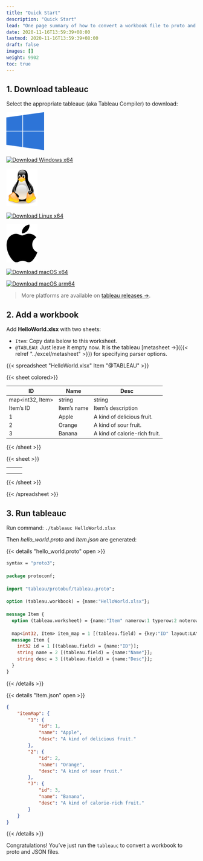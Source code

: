 ```yaml
---
title: "Quick Start"
description: "Quick Start"
lead: "One page summary of how to convert a workbook file to proto and JSON files by tableauc."
date: 2020-11-16T13:59:39+08:00
lastmod: 2020-11-16T13:59:39+08:00
draft: false
images: []
weight: 9902
toc: true
---
```


## 1. Download tableauc

Select the appropriate tableauc (aka Tableau Compiler) to download:

<div class="row">
    <div class="col-lg-5 col-xl-5 col-sm-6 text-center">
        <p>
            <img height="100px" src="/images/logo/windows-logo.png" alt="Windows" />
        </p>
        <p>
            <a class="btn btn-outline-info btn-lg" role="button"
                href="https://github.com/tableauio/tableau/releases/download/cmd%2Ftableauc%2Fv0.12.2/tableauc.v0.12.2.windows.amd64.tar.gz">
                <image height="25px" src="/images/download_blue.svg" alt="Download" /> Windows x64
            </a>
        </p>
        <!-- <p>
            <a class="btn btn-outline-info btn-lg" role="button"
                href="https://github.com/tableauio/tableau/releases/download/cmd%2Ftableauc%2Fv0.12.2/tableauc.v0.12.2.windows.386.tar.gz">
                <image height="25px" src="/images/download_blue.svg" alt="Download" /> Windows x86
            </a>
        </p> -->
    </div>
    <div class="col-lg-5 col-xl-5 col-sm-6 text-center">
        <p>
            <img height="100px" src="/images/logo/linux-logo.png" alt="Linux" />
        </p>
        <p>
            <a class="btn btn-outline-info btn-lg" role="button"
                href="https://github.com/tableauio/tableau/releases/download/cmd%2Ftableauc%2Fv0.12.2/tableauc.v0.12.2.linux.amd64.tar.gz">
                <image height="25px" src="/images/download_blue.svg" alt="Download" /> Linux x64
            </a>
        </p>
        <!-- <p>
            <a class="btn btn-outline-info btn-lg" role="button"
                href="https://github.com/tableauio/tableau/releases/download/cmd%2Ftableauc%2Fv0.12.2/tableauc.v0.12.2.linux.386.tar.gz">
                <image height="25px" src="/images/download_blue.svg" alt="Download" /> Linux x86
            </a>
        </p> -->
    </div>
    <div class="col-lg-5 col-xl-5 col-sm-6 text-center">
        <p>
            <img height="100px" src="/images/logo/apple-logo.svg" alt="Apple" />
        </p>
        <p>
            <a class="btn btn-outline-info btn-lg" role="button"
                href="https://github.com/tableauio/tableau/releases/download/cmd%2Ftableauc%2Fv0.12.2/tableauc.v0.12.2.darwin.amd64.tar.gz">
                <image height="25px" src="/images/download_blue.svg" alt="Download" /> macOS x64
            </a>
        </p>
        <p>
            <a class="btn btn-outline-info btn-lg" role="button"
                href="https://github.com/tableauio/tableau/releases/download/cmd%2Ftableauc%2Fv0.12.2/tableauc.v0.12.2.darwin.arm64.tar.gz">
                <image height="25px" src="/images/download_blue.svg" alt="Download" /> macOS arm64
            </a>
        </p>
    </div>
</div>

> More platforms are available on [tableau releases →](https://github.com/tableauio/tableau/releases).

## 2. Add a workbook

Add **HelloWorld.xlsx** with two sheets:

- `Item`: Copy data below to this worksheet.
- `@TABLEAU`: Just leave it empty now. It is the tableau [metasheet →]({{< relref "../excel/metasheet" >}}) for specifying parser options.

{{< spreadsheet "HelloWorld.xlsx" Item "@TABLEAU" >}}

{{< sheet colored>}}

| ID               | Name        | Desc                          |
| ---------------- | ----------- | ----------------------------- |
| map<int32, Item> | string      | string                        |
| Item’s ID        | Item’s name | Item’s description            |
| 1                | Apple       | A kind of delicious fruit.    |
| 2                | Orange      | A kind of sour fruit.         |
| 3                | Banana      | A kind of calorie-rich fruit. |

{{< /sheet >}}

{{< sheet >}}

|     |     |     |
| --- | --- | --- |
|     |     |     |
|     |     |     |
|     |     |     |

{{< /sheet >}}

{{< /spreadsheet >}}

## 3. Run tableauc

Run command: `./tableauc HelloWorld.xlsx`

Then *hello_world.proto* and *Item.json* are generated:

{{< details "hello_world.proto" open >}}

```protobuf
syntax = "proto3";

package protoconf;

import "tableau/protobuf/tableau.proto";

option (tableau.workbook) = {name:"HelloWorld.xlsx"};

message Item {
  option (tableau.worksheet) = {name:"Item" namerow:1 typerow:2 noterow:3 datarow:4};

  map<int32, Item> item_map = 1 [(tableau.field) = {key:"ID" layout:LAYOUT_VERTICAL}];
  message Item {
    int32 id = 1 [(tableau.field) = {name:"ID"}];
    string name = 2 [(tableau.field) = {name:"Name"}];
    string desc = 3 [(tableau.field) = {name:"Desc"}];
  }
}
```

{{< /details >}}

{{< details "Item.json" open >}}

```json
{
    "itemMap": {
        "1": {
            "id": 1,
            "name": "Apple",
            "desc": "A kind of delicious fruit."
        },
        "2": {
            "id": 2,
            "name": "Orange",
            "desc": "A kind of sour fruit."
        },
        "3": {
            "id": 3,
            "name": "Banana",
            "desc": "A kind of calorie-rich fruit."
        }
    }
}
```

{{< /details >}}

Congratulations! You’ve just run the `tableauc` to convert a workbook to proto and JSON files.
